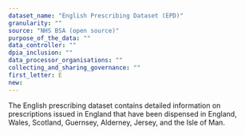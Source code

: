 ```yaml
---
dataset_name: "English Prescribing Dataset (EPD)"
granularity: ""
source: "NHS BSA (open source)"
purpose_of_the_data: ""
data_controller: ""
dpia_inclusion: ""
data_processor_organisations: ""
collecting_and_sharing_governance: ""
first_letter: E
new: 
---
```

The English prescribing dataset contains detailed information on prescriptions issued in England that have been dispensed in England, Wales, Scotland, Guernsey, Alderney, Jersey, and the Isle of Man.